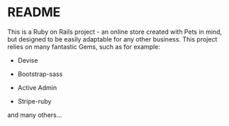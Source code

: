 # README

This is a Ruby on Rails project - an online store created with Pets in mind, but designed to be easily adaptable for any other business. This project relies on many fantastic Gems, such as for example:

* Devise

* Bootstrap-sass

* Active Admin

* Stripe-ruby

and many others...
